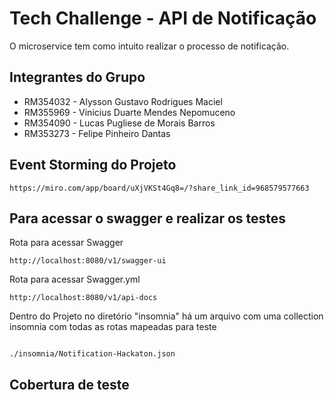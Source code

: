 # Tech Challenge - API de Notificação

O microservice tem como intuito realizar o processo de notificação.  

## Integrantes do Grupo
- RM354032 - Alysson Gustavo Rodrigues Maciel
- RM355969 - Vinicius Duarte Mendes Nepomuceno
- RM354090 - Lucas Pugliese de Morais Barros
- RM353273 - Felipe Pinheiro Dantas

## Event Storming do Projeto
```url
https://miro.com/app/board/uXjVKSt4Gq8=/?share_link_id=968579577663
```

## Para acessar o swagger e realizar os testes
Rota para acessar Swagger
```url
http://localhost:8080/v1/swagger-ui
```
Rota para acessar Swagger.yml
```url
http://localhost:8080/v1/api-docs
```
Dentro do Projeto no diretório "insomnia" há um arquivo com uma collection insomnia com todas as rotas mapeadas para teste
```

./insomnia/Notification-Hackaton.json
```

## Cobertura de teste
